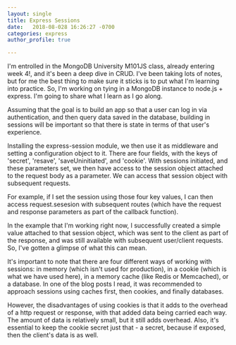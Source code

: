 ```yaml
---
layout: single
title: Express Sessions
date:   2018-08-028 16:26:27 -0700
categories: express
author_profile: true

---
```


I'm entrolled in the MongoDB University M101JS class, already entering week 4!, and it's been a deep dive in CRUD. I've been taking lots of notes, but for me the best thing to make sure it sticks is to put what I'm learning into practice. So, I'm working on tying in a MongoDB instance to node.js + express. I'm going to share what I learn as I go along.

Assuming that the goal is to build an app so that a user can log in via authentication, and then query data saved in the database, building in sessions will be important so that there is state in terms of that user's experience.

Installing the express-session module, we then use it as middleware and setting a configuration object to it. There are four fields, with the keys of 'secret', 'resave', 'saveUninitiated', and 'cookie'. With sessions initiated, and these parameters set, we then have access to the session object attached to the request body as a parameter. We can access that session object with subsequent requests.

For example, if I set the session using those four key values, I can then access request.sesesion with subsequent routes (which have the request and response parameters as part of the callback function).

In the example that I'm working right now, I successfully created a simple value attached to that session object, which was sent to the client as part of the response, and was still available with subsequent user/client requests. So, I've gotten a glimpse of what this can mean.

It's important to note that there are four different ways of working with sessions: in memory (which isn't used for production), in a cookie (which is what we have used here), in a memory cache (like Redis or Memcached), or a database. In one of the blog posts I read, it was recommended to approach sessions using caches first, then cookies, and finally databases.

However, the disadvantages of using cookies is that it adds to the overhead of a http request or response, with that added data being carried each way. The amount of data is relatively small, but it still adds overhead. Also, it's essential to keep the cookie secret just that - a secret, because if exposed, then the client's data is as well.

